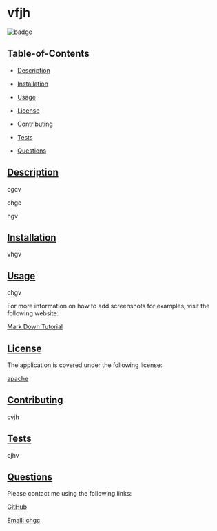 
  # vfjh
  
  
  ![badge](https://img.shields.io/badge/license-apache-blue)
    

  ## Table-of-Contents

  * [Description](#description)
  * [Installation](#installation)
  * [Usage](#usage)
  
  * [License](#license)
    
  * [Contributing](#contributing)
  * [Tests](#tests)
  * [Questions](#questions)
  
  ## [Description](#table-of-contents)

  cgcv

  chgc

  hgv

  ## [Installation](#table-of-contents)

  vhgv

  ## [Usage](#table-of-contents)

  chgv
  
  For more information on how to add screenshots for examples, visit the following website:
  
  [Mark Down Tutorial](https://agea.github.io/tutorial.md/)
  
  
  ## [License](#table-of-contents)

  The application is covered under the following license:

  
  [apache](https://choosealicense.com/licenses/apache)
    
    

  ## [Contributing](#table-of-contents)
  
  
  cvjh
    

  ## [Tests](#table-of-contents)

  cjhv

  ## [Questions](#table-of-contents)

  Please contact me using the following links:

  [GitHub](https://github.com/hgcgh)

  [Email: chgc](mailto:chgc)
